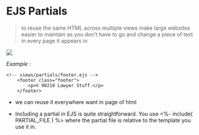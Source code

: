 # EJS Partials

>  to reuse the same HTML across multiple views
>  make large websites easier to maintain as you don’t have to go and change a piece of text in every page it appears in
>  
![](https://i.stack.imgur.com/Jt4nj.png)

*Example :*
```
<!-- views/partials/footer.ejs -->
    <footer class="footer">
        <p>© 90210 Lawyer Stuff.</p>
    </footer>
 ```
 
 - we can  reuse it everywhere want in page of html

- Including a partial in EJS is quite straightforward. You use <%- include( PARTIAL_FILE ) %> where the partial file is relative to the template you use it in.
